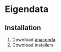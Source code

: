 # Eigendata

## Installation

1. Download [anaconda](https://www.anaconda.com/products/individual)
2. Download installers